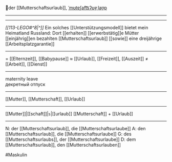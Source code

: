 🤰der [[Mutterschaftsurlaub]], [ˈmʊtɐʃaft͡sʔʊɐ̯ˌlaʊ̯p](https://youglish.com/pronounce/Mutterschaftsurlaub/german)

---
----

*[[113-LEGO#^8|^]]* Ein solches [[Unterstützungsmodell]] bietet mein Heimatland Russland: Dort [[erhalten]] [[erwerbstätig]]e Mütter [[einjährig]]en bezahlten [[Mutterschaftsurlaub]] [[sowie]] eine dreijährige [[Arbeitsplatzgarantie]]


---
= [[Elternzeit]], [[Babypause]]
≈ [[Urlaub]], [[Freizeit]], [[Auszeit]]
≠ [[Arbeit]], [[Dienst]]

---
maternity leave  
декретный отпуск

---
[[Mutter]], [[Mutterschaft]], [[Urlaub]]

---
[[Mutter]]|[[schaft]]|`s`|[[urlaub]]
[[Mutterschaft]] + [[Urlaub]]


---
N: der [[Mutterschaftsurlaub]], die [[Mutterschaftsurlaube]]
A: den [[Mutterschaftsurlaub]], die [[Mutterschaftsurlaube]]
G: des [[Mutterschaftsurlaubs]], der [[Mutterschaftsurlaube]]
D: dem [[Mutterschaftsurlaub]], den [[Mutterschaftsurlauben]]


#Maskulin 